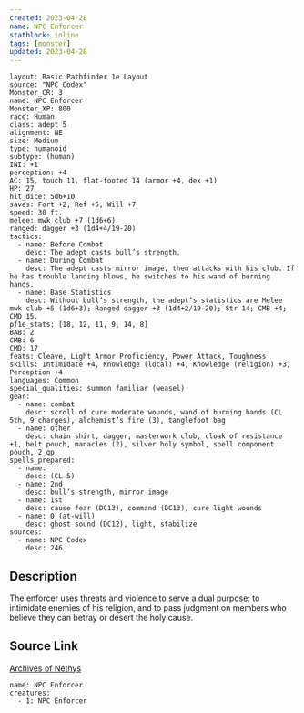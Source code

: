 ```yaml
---
created: 2023-04-28
name: NPC Enforcer
statblock: inline
tags: [monster]
updated: 2023-04-28
---
```

```statblock
layout: Basic Pathfinder 1e Layout
source: "NPC Codex"
Monster_CR: 3
name: NPC Enforcer
Monster_XP: 800
race: Human
class: adept 5
alignment: NE
size: Medium
type: humanoid
subtype: (human)
INI: +1
perception: +4
AC: 15, touch 11, flat-footed 14 (armor +4, dex +1)
HP: 27
hit_dice: 5d6+10
saves: Fort +2, Ref +5, Will +7
speed: 30 ft.
melee: mwk club +7 (1d6+6)
ranged: dagger +3 (1d4+4/19-20)
tactics:
  - name: Before Combat
    desc: The adept casts bull’s strength.
  - name: During Combat
    desc: The adept casts mirror image, then attacks with his club. If he has trouble landing blows, he switches to his wand of burning hands.
  - name: Base Statistics
    desc: Without bull’s strength, the adept’s statistics are Melee mwk club +5 (1d6+3); Ranged dagger +3 (1d4+2/19-20); Str 14; CMB +4; CMD 15.
pf1e_stats: [18, 12, 11, 9, 14, 8]
BAB: 2
CMB: 6
CMD: 17
feats: Cleave, Light Armor Proficiency, Power Attack, Toughness
skills: Intimidate +4, Knowledge (local) +4, Knowledge (religion) +3, Perception +4
languages: Common
special_qualities: summon familiar (weasel)
gear:
  - name: combat
    desc: scroll of cure moderate wounds, wand of burning hands (CL 5th, 9 charges), alchemist’s fire (3), tanglefoot bag
  - name: other
    desc: chain shirt, dagger, masterwork club, cloak of resistance +1, belt pouch, manacles (2), silver holy symbol, spell component pouch, 2 gp
spells_prepared:
  - name:
    desc: (CL 5)
  - name: 2nd
    desc: bull’s strength, mirror image
  - name: 1st
    desc: cause fear (DC13), command (DC13), cure light wounds
  - name: 0 (at-will)
    desc: ghost sound (DC12), light, stabilize
sources:
  - name: NPC Codex
    desc: 246
```
## Description
The enforcer uses threats and violence to serve a dual purpose: to intimidate enemies of his religion, and to pass judgment on members who believe they can betray or desert the holy cause.
## Source Link
[Archives of Nethys](https://aonprd.com/NPCDisplay.aspx?ItemName=Enforcer)
```encounter-table
name: NPC Enforcer
creatures:
  - 1: NPC Enforcer
```
